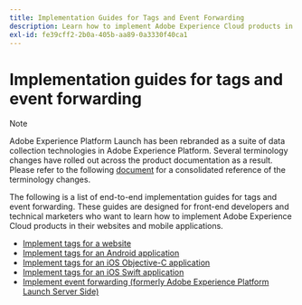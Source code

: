 ```yaml
---
title: Implementation Guides for Tags and Event Forwarding
description: Learn how to implement Adobe Experience Cloud products in your websites and mobile applications with tags and event forwarding.
exl-id: fe39cff2-2b0a-405b-aa89-0a3330f40ca1
---
```

# Implementation guides for tags and event forwarding

>[!NOTE]
>
>Adobe Experience Platform Launch has been rebranded as a suite of data collection technologies in Adobe Experience Platform. Several terminology changes have rolled out across the product documentation as a result. Please refer to the following [document](../term-updates.md) for a consolidated reference of the terminology changes.

The following is a list of end-to-end implementation guides for tags and event forwarding. These guides are designed for front-end developers and technical marketers who want to learn how to implement Adobe Experience Cloud products in their websites and mobile applications.

* [Implement tags for a website](https://experienceleague.adobe.com/docs/platform-learn/implement-in-websites/overview.html)
* [Implement tags for an Android application](https://experienceleague.adobe.com/docs/platform-learn/implement-in-mobile-android-apps/overview.html)
* [Implement tags for an iOS Objective-C application](https://experienceleague.adobe.com/docs/platform-learn/implement-in-mobile-ios-objective-c-apps/overview.html)
* [Implement tags for an iOS Swift application](https://experienceleague.adobe.com/docs/platform-learn/implement-in-mobile-ios-swift-apps/overview.html)
* [Implement event forwarding (formerly Adobe Experience Platform Launch Server Side)](https://aep-sdks.gitbook.io/docs/)
